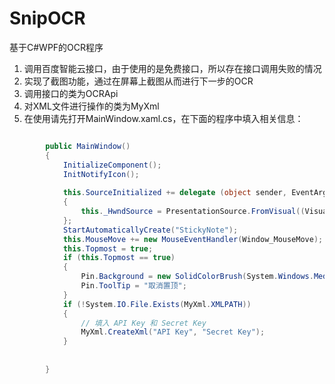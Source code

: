 # SnipOCR
基于C#WPF的OCR程序
1. 调用百度智能云接口，由于使用的是免费接口，所以存在接口调用失败的情况
2. 实现了截图功能，通过在屏幕上截图从而进行下一步的OCR
3. 调用接口的类为OCRApi
4. 对XML文件进行操作的类为MyXml
5. 在使用请先打开MainWindow.xaml.cs，在下面的程序中填入相关信息：
```csharp

        public MainWindow()
        {
            InitializeComponent();
            InitNotifyIcon();
            
            this.SourceInitialized += delegate (object sender, EventArgs e)
            {
                this._HwndSource = PresentationSource.FromVisual((Visual)sender) as HwndSource;
            };
            StartAutomaticallyCreate("StickyNote");
            this.MouseMove += new MouseEventHandler(Window_MouseMove);
            this.Topmost = true;
            if (this.Topmost == true)
            {
                Pin.Background = new SolidColorBrush(System.Windows.Media.Color.FromRgb(169, 170, 170));
                Pin.ToolTip = "取消置顶";
            }
            if (!System.IO.File.Exists(MyXml.XMLPATH))
            {
                // 填入 API Key 和 Secret Key
                MyXml.CreateXml("API Key", "Secret Key");
            }
            
            
        }
```
